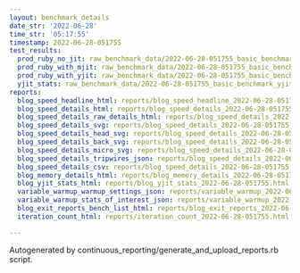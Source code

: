 ```yaml
---
layout: benchmark_details
date_str: '2022-06-28'
time_str: '05:17:55'
timestamp: 2022-06-28-051755
test_results:
  prod_ruby_no_jit: raw_benchmark_data/2022-06-28-051755_basic_benchmark_prod_ruby_no_jit.json
  prod_ruby_with_mjit: raw_benchmark_data/2022-06-28-051755_basic_benchmark_prod_ruby_with_mjit.json
  prod_ruby_with_yjit: raw_benchmark_data/2022-06-28-051755_basic_benchmark_prod_ruby_with_yjit.json
  yjit_stats: raw_benchmark_data/2022-06-28-051755_basic_benchmark_yjit_stats.json
reports:
  blog_speed_headline_html: reports/blog_speed_headline_2022-06-28-051755.html
  blog_speed_details_html: reports/blog_speed_details_2022-06-28-051755.html
  blog_speed_details_raw_details_html: reports/blog_speed_details_2022-06-28-051755.raw_details.html
  blog_speed_details_svg: reports/blog_speed_details_2022-06-28-051755.svg
  blog_speed_details_head_svg: reports/blog_speed_details_2022-06-28-051755.head.svg
  blog_speed_details_back_svg: reports/blog_speed_details_2022-06-28-051755.back.svg
  blog_speed_details_micro_svg: reports/blog_speed_details_2022-06-28-051755.micro.svg
  blog_speed_details_tripwires_json: reports/blog_speed_details_2022-06-28-051755.tripwires.json
  blog_speed_details_csv: reports/blog_speed_details_2022-06-28-051755.csv
  blog_memory_details_html: reports/blog_memory_details_2022-06-28-051755.html
  blog_yjit_stats_html: reports/blog_yjit_stats_2022-06-28-051755.html
  variable_warmup_warmup_settings_json: reports/variable_warmup_2022-06-28-051755.warmup_settings.json
  variable_warmup_stats_of_interest_json: reports/variable_warmup_2022-06-28-051755.stats_of_interest.json
  blog_exit_reports_bench_list_html: reports/blog_exit_reports_2022-06-28-051755.bench_list.html
  iteration_count_html: reports/iteration_count_2022-06-28-051755.html

---
```

Autogenerated by continuous_reporting/generate_and_upload_reports.rb script.
